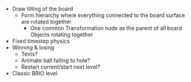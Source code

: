 - Draw tilting of the board
    - Form hierarchy where everything connected to the board surface are rotated together
        - One common Transformation node as the parent of all board Objects rotating together
- Fixed timestep physics
- Winning & losing
    - Texts?
    - Animate ball falling to hole?
    - Restart current/start next level?
- Classic BRIO level